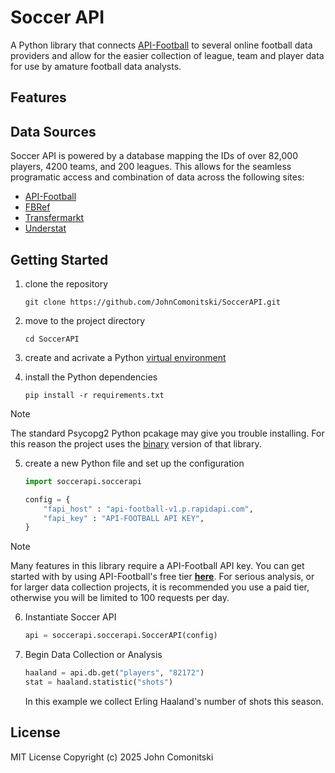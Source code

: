 # Soccer API

A Python library that connects [API-Football](https://www.api-football.com/)
to several online football data providers and allow for the easier collection
of league, team and player data for use by amature football data analysts.

<!--TOC-->

## Features

## Data Sources

Soccer API is powered by a database mapping the IDs of over 82,000 players,
4200 teams, and 200 leagues. This allows for the seamless programatic access
and combination of data across the following sites: 

- [API-Football](https://www.api-football.com/)
- [FBRef](https://fbref.com)
- [Transfermarkt](https://www.transfermarkt.com/)
- [Understat](https://understat.com/)

## Getting Started

1. clone the repository

   ```shell
   git clone https://github.com/JohnComonitski/SoccerAPI.git
   ```

2. move to the project directory

   ```shell
   cd SoccerAPI
   ```

3. create and acrivate a Python
   [virtual environment](https://docs.python.org/3/library/venv.html#creating-virtual-environments)
4. install the Python dependencies

   ```shell
   pip install -r requirements.txt
   ```

> [!NOTE]
> The standard Psycopg2 Python pcakage may give you trouble installing. For
> this reason the project uses the [binary](https://pypi.org/project/psycopg2-binary/)
> version of that library.

5. create a new Python file and set up the configuration

   ```python
   import soccerapi.soccerapi

   config = {
       "fapi_host" : "api-football-v1.p.rapidapi.com",
       "fapi_key" : "API-FOOTBALL API KEY",
   }
   ```

> [!NOTE]
> Many features in this library require a API-Football API key. You can get started with by using API-Football's free tier **[here](https://www.api-football.com/pricing)**. For serious analysis, or for larger data collection projects, it is recommended you use a paid tier, otherwise you will be limited to 100 requests per day.

6. Instantiate Soccer API

   ```python
   api = soccerapi.soccerapi.SoccerAPI(config)
   ```

7. Begin Data Collection or Analysis

   ```python
   haaland = api.db.get("players", "82172")
   stat = haaland.statistic("shots")
   ```

   In this example we collect Erling Haaland's number of shots this season.

## License

MIT License
Copyright (c) 2025 John Comonitski

